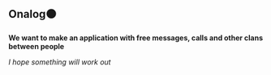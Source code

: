 ## Onalog⚫

**We want to make an application with free messages, calls and other clans between people**

*I hope something will work out*
